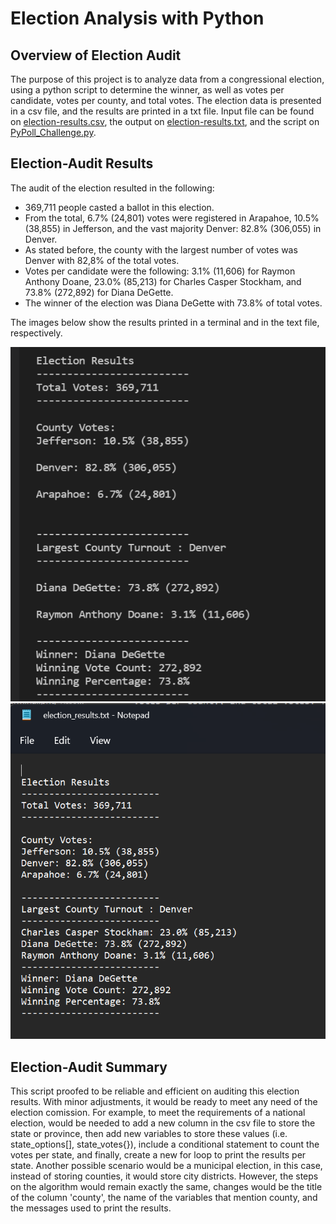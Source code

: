 # Election Analysis with Python

## Overview of Election Audit
The purpose of this project is to analyze data from a congressional election, using a python script to determine the winner, as well as votes per candidate, votes per county, and total votes. The election data is presented in a csv file, and the results are printed in a txt file. Input file can be found on [election-results.csv](Resources/election_results.csv), the output on [election-results.txt](analysis/election_results.txt), and the script on [PyPoll_Challenge.py](PyPoll_Challenge.py).

## Election-Audit Results
The audit of the election resulted in the following:

- 369,711 people casted a ballot in this election.
- From the total, 6.7% (24,801) votes were registered in Arapahoe, 10.5% (38,855) in Jefferson, and the vast majority Denver: 82.8% (306,055) in Denver. 
- As stated before, the county with the largest number of votes was Denver with 82,8% of the total votes.
- Votes per candidate were the following: 3.1% (11,606) for Raymon Anthony Doane, 23.0% (85,213) for Charles Casper Stockham, and 73.8% (272,892) for Diana DeGette.
- The winner of the election was Diana DeGette with 73.8% of total votes.

The images below show the results printed in a terminal and in the text file, respectively.

![print_results_terminal.png](Resources/print_results_terminal.png)  ![print_results_txt.png](Resources/print_results_txt.png)

## Election-Audit Summary
This script proofed to be reliable and efficient on auditing this election results. With minor adjustments, it would be ready to meet any need of the election comission. For example, to meet the requirements of a national election, would be needed to add a new column in the csv file to store the state or province, then add new variables to store these values (i.e. state_options[], state_votes{}), include a conditional statement to count the votes per state, and finally, create a new for loop to print the results per state. Another possible scenario would be a municipal election, in this case, instead of storing counties, it would store city districts. However, the steps on the algorithm would remain exactly the same, changes would be the title of the column 'county', the name of the variables that mention county, and the messages used to print the results.